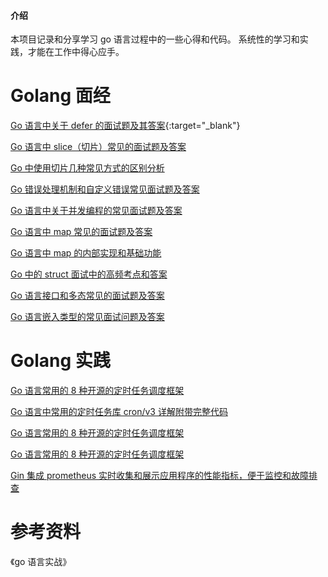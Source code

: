#### 介绍

本项目记录和分享学习 go 语言过程中的一些心得和代码。
系统性的学习和实践，才能在工作中得心应手。

# Golang 面经

[Go 语言中关于 defer 的面试题及其答案](https://mp.weixin.qq.com/s/SlKPUFDxVR6_-OCFQz0nPw){:target="\_blank"}

[Go 语言中 slice（切片）常见的面试题及答案](https://mp.weixin.qq.com/s/YOtPS9pYvKiSXgyHOSswkA)

[Go 中使用切片几种常见方式的区别分析](https://mp.weixin.qq.com/s/ndGdsVb5pCyWA2qAFItp9A)

[Go 错误处理机制和自定义错误常见面试题及答案](https://mp.weixin.qq.com/s/Ix2bguv8Q3uKwpE_u-j5jA)

[Go 语言中关于并发编程的常见面试题及答案](https://mp.weixin.qq.com/s/9082-57_364JQvX1yKmZ-A)

[Go 语言中 map 常见的面试题及答案](https://mp.weixin.qq.com/s/PD-bSfkrc-L1-MXaKijs2A)

[Go 语言中 map 的内部实现和基础功能](https://mp.weixin.qq.com/s/x0l-RWdsM3jNKAPdX4xCZA)

[Go 中的 struct 面试中的高频考点和答案](https://mp.weixin.qq.com/s/G0jmCNSi-GNqb2Oe-_kbfg)

[Go 语言接口和多态常见的面试题及答案](https://mp.weixin.qq.com/s/btv1FuX5bMWnFh_1LFU-NA)

[Go 语言嵌入类型的常见面试问题及答案](https://mp.weixin.qq.com/s/-ISBY9Sqm-7msEyvkhYw5A)

# Golang 实践

[Go 语言常用的 8 种开源的定时任务调度框架](https://mp.weixin.qq.com/s/ViKeps5oL4XVH0f8-dlhHw)

[Go 语言中常用的定时任务库 cron/v3 详解附带完整代码](https://mp.weixin.qq.com/s/p5ZC9wjdcYDvXTKS8ZmdjA)

[Go 语言常用的 8 种开源的定时任务调度框架](https://mp.weixin.qq.com/s/ViKeps5oL4XVH0f8-dlhHw)

[Go 语言常用的 8 种开源的定时任务调度框架](https://mp.weixin.qq.com/s/ViKeps5oL4XVH0f8-dlhHw)

[Gin 集成 prometheus 实时收集和展示应用程序的性能指标，便于监控和故障排查](https://mp.weixin.qq.com/s/lrVV5z7889yzPLQUKcmKYw)

# 参考资料

《go 语言实战》
